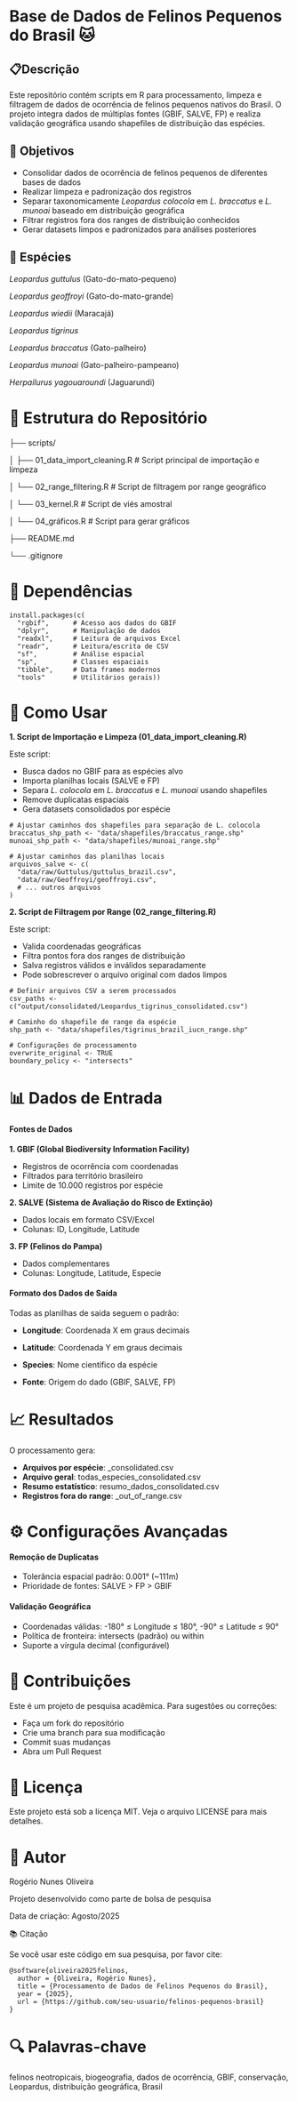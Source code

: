 # Base de Dados de Felinos Pequenos do Brasil 🐱

## 📋Descrição

Este repositório contém scripts em R para processamento, limpeza e filtragem de dados de ocorrência de felinos pequenos nativos do Brasil. O projeto integra dados de múltiplas fontes (GBIF, SALVE, FP) e realiza validação geográfica usando shapefiles de distribuição das espécies.

## 🎯 Objetivos
 - Consolidar dados de ocorrência de felinos pequenos de diferentes bases de dados
 - Realizar limpeza e padronização dos registros
 - Separar taxonomicamente *Leopardus colocola* em *L. braccatus* e *L. munoai* baseado em distribuição geográfica
 - Filtrar registros fora dos ranges de distribuição conhecidos
 - Gerar datasets limpos e padronizados para análises posteriores

## 🐾 Espécies
*Leopardus guttulus* (Gato-do-mato-pequeno)

*Leopardus geoffroyi* (Gato-do-mato-grande)

*Leopardus wiedii* (Maracajá)

*Leopardus tigrinus* 

*Leopardus braccatus* (Gato-palheiro)

*Leopardus munoai* (Gato-palheiro-pampeano)

*Herpailurus yagouaroundi* (Jaguarundi)

# 📁 Estrutura do Repositório
├── scripts/

│   ├── 01_data_import_cleaning.R         # Script principal de importação e limpeza

│   └── 02_range_filtering.R              # Script de filtragem por range geográfico

│   └── 03_kernel.R                       # Script de viés amostral

│   └── 04_gráficos.R                     # Script para gerar gráficos  

├── README.md

└── .gitignore

# 🔧 Dependências
```
install.packages(c(
  "rgbif",      # Acesso aos dados do GBIF
  "dplyr",      # Manipulação de dados
  "readxl",     # Leitura de arquivos Excel
  "readr",      # Leitura/escrita de CSV
  "sf",         # Análise espacial
  "sp",         # Classes espaciais
  "tibble",     # Data frames modernos
  "tools"       # Utilitários gerais))
```

# 🚀 Como Usar

**1. Script de Importação e Limpeza (01_data_import_cleaning.R)**

Este script:

- Busca dados no GBIF para as espécies alvo
- Importa planilhas locais (SALVE e FP)
- Separa *L. colocola* em *L. braccatus* e *L. munoai* usando shapefiles
- Remove duplicatas espaciais
- Gera datasets consolidados por espécie

```
# Ajustar caminhos dos shapefiles para separação de L. colocola
braccatus_shp_path <- "data/shapefiles/braccatus_range.shp"
munoai_shp_path <- "data/shapefiles/munoai_range.shp"

# Ajustar caminhos das planilhas locais
arquivos_salve <- c(
  "data/raw/Guttulus/guttulus_brazil.csv",
  "data/raw/Geoffroyi/geoffroyi.csv",
  # ... outros arquivos
)
```

**2. Script de Filtragem por Range (02_range_filtering.R)**

Este script:

- Valida coordenadas geográficas
- Filtra pontos fora dos ranges de distribuição
- Salva registros válidos e inválidos separadamente
- Pode sobrescrever o arquivo original com dados limpos

```
# Definir arquivos CSV a serem processados
csv_paths <- c("output/consolidated/Leopardus_tigrinus_consolidated.csv")

# Caminho do shapefile de range da espécie
shp_path <- "data/shapefiles/tigrinus_brazil_iucn_range.shp"

# Configurações de processamento
overwrite_original <- TRUE
boundary_policy <- "intersects"
```

# 📊 Dados de Entrada

#### Fontes de Dados

**1. GBIF (Global Biodiversity Information Facility)**

 - Registros de ocorrência com coordenadas
 - Filtrados para território brasileiro
 - Limite de 10.000 registros por espécie


**2. SALVE (Sistema de Avaliação do Risco de Extinção)**

 - Dados locais em formato CSV/Excel
 - Colunas: ID, Longitude, Latitude


**3. FP (Felinos do Pampa)**

 - Dados complementares
 - Colunas: Longitude, Latitude, Especie

#### Formato dos Dados de Saída

Todas as planilhas de saída seguem o padrão:

 - **Longitude**: Coordenada X em graus decimais

 - **Latitude**: Coordenada Y em graus decimais

 - **Species**: Nome científico da espécie

 - **Fonte**: Origem do dado (GBIF, SALVE, FP)

# 📈 Resultados

O processamento gera:

 - **Arquivos por espécie**: <especie>_consolidated.csv
 - **Arquivo geral**: todas_especies_consolidated.csv
 - **Resumo estatístico**: resumo_dados_consolidated.csv
 - **Registros fora do range**: <especie>_out_of_range.csv

# ⚙️ Configurações Avançadas

#### Remoção de Duplicatas

- Tolerância espacial padrão: 0.001° (~111m)
- Prioridade de fontes: SALVE > FP > GBIF

#### Validação Geográfica

- Coordenadas válidas: -180° ≤ Longitude ≤ 180°, -90° ≤ Latitude ≤ 90°
- Política de fronteira: intersects (padrão) ou within
- Suporte a vírgula decimal (configurável)

# 🤝 Contribuições
Este é um projeto de pesquisa acadêmica. Para sugestões ou correções:

- Faça um fork do repositório
- Crie uma branch para sua modificação
- Commit suas mudanças
- Abra um Pull Request

# 📝 Licença
Este projeto está sob a licença MIT. Veja o arquivo LICENSE para mais detalhes.

# 👤 Autor
Rogério Nunes Oliveira

Projeto desenvolvido como parte de bolsa de pesquisa

Data de criação: Agosto/2025

📚 Citação

Se você usar este código em sua pesquisa, por favor cite:

```
@software{oliveira2025felinos,
  author = {Oliveira, Rogério Nunes},
  title = {Processamento de Dados de Felinos Pequenos do Brasil},
  year = {2025},
  url = {https://github.com/seu-usuario/felinos-pequenos-brasil}
}
```

# 🔍 Palavras-chave
felinos neotropicais, biogeografia, dados de ocorrência, GBIF, conservação, Leopardus, distribuição geográfica, Brasil
